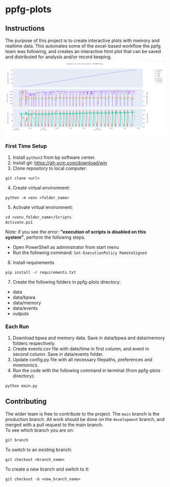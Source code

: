 # ppfg-plots

## Instructions
The purpose of this project is to create interactive plots with memory and
realtime data. This automates some of the excel-based workflow the ppfg team
was following, and creates an interactive html plot that can be saved and
distributed for analysis and/or record keeping.<br>
![ppfg-plot](img/ppfg-plot.png)

### First Time Setup
1. Install `python3` from bp software center.
2. Install git: https://git-scm.com/download/win
3. Clone repository to local computer:<br>
```
git clone <url>
```
4. Create virtual environment:<br>
```
python -m venv <folder_name>
```
5. Activate virtual environment:<br>
```
cd <venv_folder_name>/Scripts
Activate.ps1
```
Note: if you see the error: **"execution of scripts is disabled on this
system"**, perform the following steps.<br>
- Open PowerShell as administrator from start menu
- Run the following command: `Set-ExecutionPolicy RemoteSigned`
6. Install requirements
```
pip install -r requirements.txt
```
7. Create the following folders in ppfg-plots directory:
- data
- data/bpwa
- data/memory
- data/events
- outputs

### Each Run
1. Download bpwa and memory data. Save in data/bpwa and data/memory folders
respectively.
2. Create events.csv file with date/time in first column, and event in second
column. Save in data/events folder.
3. Update config.py file with all necessary filepaths, preferences and
mnemonics.
4. Run the code with the following command in terminal (from ppfg-plots
directory):
```
python main.py
```

## Contributing
The wider team is free to contribute to the project. The `main` branch is the
production branch. All work should be done on the `development` branch, and
merged with a pull request to the main branch.<br>
To see which branch you are on:
```
git branch
```
To switch to an existing branch:
```
git checkout <branch_name>
```
To create a new branch and switch to it:
```
git checkout -b <new_branch_name>
```
